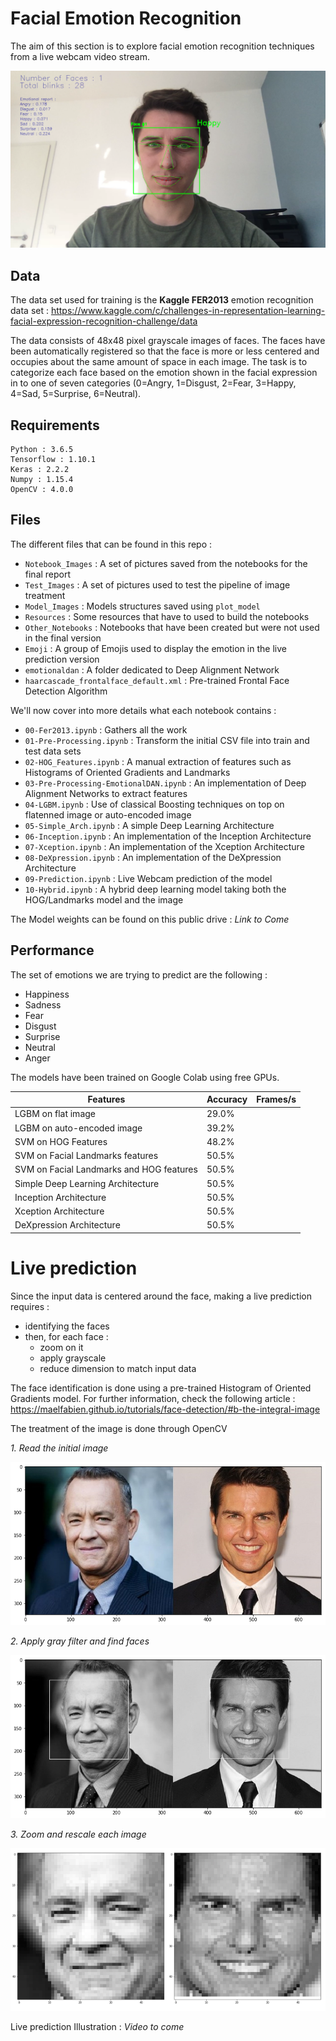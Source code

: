 # Facial Emotion Recognition

The aim of this section is to explore facial emotion recognition techniques from a live webcam video stream.

![alt text](Read_Images/header.png)

## Data

The data set used for training is the **Kaggle FER2013** emotion recognition data set : https://www.kaggle.com/c/challenges-in-representation-learning-facial-expression-recognition-challenge/data

The data consists of 48x48 pixel grayscale images of faces. The faces have been automatically registered so that the face is more or less centered and occupies about the same amount of space in each image. The task is to categorize each face based on the emotion shown in the facial expression in to one of seven categories (0=Angry, 1=Disgust, 2=Fear, 3=Happy, 4=Sad, 5=Surprise, 6=Neutral).

## Requirements

```
Python : 3.6.5
Tensorflow : 1.10.1
Keras : 2.2.2
Numpy : 1.15.4
OpenCV : 4.0.0
```


## Files

The different files that can be found in this repo :
- `Notebook_Images` : A set of pictures saved from the notebooks for the final report
- `Test_Images` : A set of pictures used to test the pipeline of image treatment
- `Model_Images` : Models structures saved using `plot_model`
- `Resources` : Some resources that have to used to build the notebooks
- `Other_Notebooks` : Notebooks that have been created but were not used in the final version
- `Emoji` : A group of Emojis used to display the emotion in the live prediction version
- `emotionaldan` : A folder dedicated to Deep Alignment Network 
- `haarcascade_frontalface_default.xml` : Pre-trained Frontal Face Detection Algorithm

We'll now cover into more details what each notebook contains :
- `00-Fer2013.ipynb` : Gathers all the work
- `01-Pre-Processing.ipynb` : Transform the initial CSV file into train and test data sets
- `02-HOG_Features.ipynb` : A manual extraction of features such as Histograms of Oriented Gradients and Landmarks
- `03-Pre-Processing-EmotionalDAN.ipynb` : An implementation of Deep Alignment Networks to extract features
- `04-LGBM.ipynb` : Use of classical Boosting techniques on top on flatenned image or auto-encoded image
- `05-Simple_Arch.ipynb` : A simple Deep Learning Architecture
- `06-Inception.ipynb` : An implementation of the Inception Architecture
- `07-Xception.ipynb` : An implementation of the Xception Architecture
- `08-DeXpression.ipynb` : An implementation of the DeXpression Architecture
- `09-Prediction.ipynb` : Live Webcam prediction of the model
- `10-Hybrid.ipynb` : A hybrid deep learning model taking both the HOG/Landmarks model and the image

The Model weights can be found on this public drive :
*Link to Come*

## Performance

The set of emotions we are trying to predict are the following :
- Happiness
- Sadness
- Fear
- Disgust
- Surprise
- Neutral
- Anger

The models have been trained on Google Colab using free GPUs.

|       Features                          |   Accuracy    |    Frames/s   | 
|-----------------------------------------|---------------|---------------|
| LGBM on flat image                      |     29.0%     |               |
| LGBM on auto-encoded image              |     39.2%     |               |
| SVM on HOG Features                     |     48.2%     |               |
| SVM on Facial Landmarks features        |     50.5%     |               |
| SVM on Facial Landmarks and HOG features|     50.5%     |               |
| Simple Deep Learning Architecture       |     50.5%     |               |
| Inception Architecture                  |     50.5%     |               |
| Xception Architecture                   |     50.5%     |               |
| DeXpression Architecture                |     50.5%     |               |

# Live prediction

Since the input data is centered around the face, making a live prediction requires :
- identifying the faces
- then, for each face :
  - zoom on it
  - apply grayscale
  - reduce dimension to match input data

The face identification is done using a pre-trained Histogram of Oriented Gradients model. For further information, check the following article :
https://maelfabien.github.io/tutorials/face-detection/#b-the-integral-image

The treatment of the image is done through OpenCV

*1. Read the initial image*

![alt text](Read_Images/face_1.png)

*2. Apply gray filter and find faces*

![alt text](Read_Images/face_2.png)

*3. Zoom and rescale each image*

![alt text](Read_Images/face_5.png)

Live prediction Illustration :
*Video to come*
